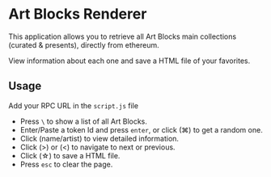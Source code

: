 # Art Blocks Renderer

This application allows you to retrieve all Art Blocks main collections (curated & presents), directly from ethereum.

View information about each one and save a HTML file of your favorites.

## Usage

Add your RPC URL in the `script.js` file

- Press `\` to show a list of all Art Blocks.
- Enter/Paste a token Id and press `enter`, or click (⌘) to get a random one.
- Click (name/artist) to view detailed information.
- Click (>) or (<) to navigate to next or previous.
- Click (☆) to save a HTML file.
- Press `esc` to clear the page.
